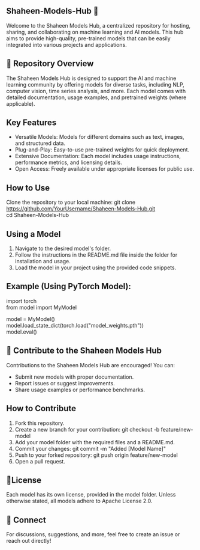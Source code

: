 ## Shaheen-Models-Hub 🚀
Welcome to the Shaheen Models Hub, a centralized repository for hosting, sharing, and collaborating on machine learning and AI models. This hub aims to provide high-quality, pre-trained models that can be easily integrated into various projects and applications.

## 🌟 Repository Overview
The Shaheen Models Hub is designed to support the AI and machine learning community by offering models for diverse tasks, including NLP, computer vision, time series analysis, and more. Each model comes with detailed documentation, usage examples, and pretrained weights (where applicable).

## Key Features
- Versatile Models: Models for different domains such as text, images, and structured data.
- Plug-and-Play: Easy-to-use pre-trained weights for quick deployment.
- Extensive Documentation: Each model includes usage instructions, performance metrics, and licensing details.
- Open Access: Freely available under appropriate licenses for public use.

## How to Use
Clone the repository to your local machine: git clone https://github.com/YourUsername/Shaheen-Models-Hub.git  
cd Shaheen-Models-Hub  

## Using a Model
1. Navigate to the desired model's folder.
2. Follow the instructions in the README.md file inside the folder for installation and usage.
3. Load the model in your project using the provided code snippets.

## Example (Using PyTorch Model):
import torch  
from model import MyModel  

model = MyModel()  
model.load_state_dict(torch.load("model_weights.pth"))  
model.eval()  

## 📢 Contribute to the Shaheen Models Hub
Contributions to the Shaheen Models Hub are encouraged! You can:
- Submit new models with proper documentation.
- Report issues or suggest improvements.
- Share usage examples or performance benchmarks.

## How to Contribute
1. Fork this repository.
2. Create a new branch for your contribution: git checkout -b feature/new-model  
3. Add your model folder with the required files and a README.md.
4. Commit your changes: git commit -m "Added [Model Name]"  
5. Push to your forked repository: git push origin feature/new-model  
6. Open a pull request.

## 📜License

Each model has its own license, provided in the model folder. Unless otherwise stated, all models adhere to Apache License 2.0.

## 💬 Connect

For discussions, suggestions, and more, feel free to create an issue or reach out directly!
